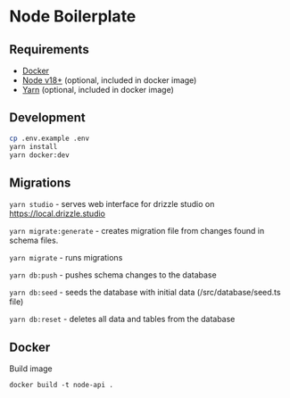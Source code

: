 # Node Boilerplate

## Requirements

- [Docker](https://www.docker.com/)
- [Node v18+](https://nodejs.org/) (optional, included in docker image)
- [Yarn](https://yarnpkg.com/) (optional, included in docker image)

## Development

```bash
cp .env.example .env
yarn install
yarn docker:dev
```

## Migrations

`yarn studio` - serves web interface for drizzle studio on https://local.drizzle.studio

`yarn migrate:generate` - creates migration file from changes found in schema files.

`yarn migrate` - runs migrations

`yarn db:push` - pushes schema changes to the database

`yarn db:seed` - seeds the database with initial data (/src/database/seed.ts file)

`yarn db:reset` - deletes all data and tables from the database

## Docker

Build image

`docker build -t node-api .`

